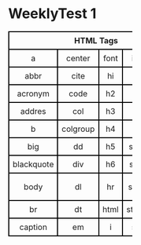 # WeeklyTest 1
<!DOCTYPE html>
<html>
<head>
  <title>10x5 Table</title>
  <style>
    table {
      border-collapse: collapse;
      width: 50%;
    }
    th, td {
      border: 2px solid black;
      padding: 7px;
      text-align: center;
    }
  </style>
</head>
<body>
  <table>
    <tr>
      <th colspan="5">HTML Tags</th>
    </tr>
    <tr>
      <td> a </td>
      <td> center </td>
      <td> font </td>
      <td> img </td>
      <td> sup </td>
    </tr>
    <tr>
      <td> abbr </td>
      <td> cite </td>
      <td> hi</td>
      <td> li</td>
      <td> table </td>
    </tr>
    <tr>
        <td> acronym </td>
        <td>code</td>
        <td>h2 </td>
        <td> ol </td>
        <td> tbody</td>
      </tr>
      <tr>
        <td> addres </td>
        <td> col </td>
        <td> h3 </td>
        <td> p </td>
        <td> td </td>
      </tr>
      <tr>
        <td> b </td>
        <td> colgroup </td>
        <td> h4 </td>
        <td> pre </td>
        <td> tfoot </td>
      </tr>
      <tr>
        <td> big </td>
        <td> dd </td>
        <td> h5 </td>
        <td> small</td>
        <td> th</td>
      </tr>
      <tr>
        <td> blackquote </td>
        <td> div </td>
        <td> h6 </td>
        <td> span </td>
        <td>thead</td>
      </tr>
      <tr>
        <td> body </td>
        <td> dl </td>
        <td> hr </td>
        <td> strike </td>
        <td> tr /td>
      </tr>
      <tr>
        <td> br </td>
        <td> dt </td>
        <td> html </td>
        <td> strong </td>
        <td> tt </td>
      </tr>
      <tr>
        <td> caption </td>
        <td> em </td>
        <td> i </td>
        <td> sub </td>
        <td> u </td>
      </tr>
  </table>
</body>
</html>
